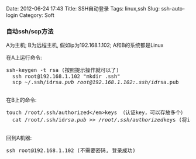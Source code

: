 Date: 2012-06-24 17:43
Title: SSH自动登录
Tags: linux,ssh
Slug: ssh-auto-login
Category: Soft

### 自动ssh/scp方法

A为主机; B为远程主机, 假如ip为192.168.1.102; A和B的系统都是Linux

在A上运行命令: 
<pre>ssh-keygen -t rsa (按照提示操作就可以了)
  ssh root@192.168.1.102 "mkdir .ssh"
  scp ~/.ssh/id<em>rsa.pub root@192.168.1.102:.ssh/id</em>rsa.pub
  </pre> 在B上的命令: 

<pre>touch /root/.ssh/authorized&lt;/em>keys （认证key，可以存放多个）
  cat /root/.ssh/id<em>rsa.pub >> /root/.ssh/authorized</em>keys (将id<em>rsa.pub的内容追加到authorized</em>keys 中)
  </pre> 回到A机器: 

<pre>ssh root@192.168.1.102 (不需要密码, 登录成功)
</pre>

</p>